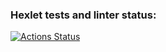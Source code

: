 ### Hexlet tests and linter status:
[![Actions Status](https://github.com/webAmoeba/python-project-83/actions/workflows/hexlet-check.yml/badge.svg)](https://github.com/webAmoeba/python-project-83/actions)